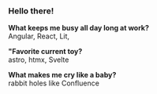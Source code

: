<!-- @format -->

### Hello there! 
  
**What keeps me busy all day long at work?** <br/>
Angular, React, Lit, 

**"Favorite current toy?** <br/>
astro, htmx, Svelte

**What makes me cry like a baby?** <br/>
rabbit holes like Confluence
